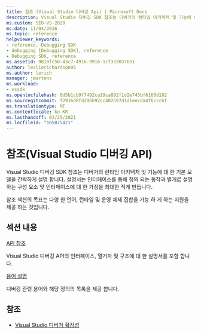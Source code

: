 ```yaml
---
title: 참조 (Visual Studio 디버깅 Api) | Microsoft Docs
description: Visual Studio 디버깅 SDK 참조는 디버거의 런타임 아키텍처 및 기능에 대 한 기본 모델을 간략하게 설명 합니다.
ms.custom: SEO-VS-2020
ms.date: 11/04/2016
ms.topic: reference
helpviewer_keywords:
- reference, Debugging SDK
- debugging [Debugging SDK], reference
- Debugging SDK, reference
ms.assetid: 9810fc50-43c7-4916-9916-1cf333037b51
author: leslierichardson95
ms.author: lerich
manager: jmartens
ms.workload:
- vssdk
ms.openlocfilehash: 0d5b1cb9f7492ca19ca892f1d2e745bf6160d182
ms.sourcegitcommit: f2916d8fd296b92cc402597d1d1eecda4f6cccbf
ms.translationtype: MT
ms.contentlocale: ko-KR
ms.lasthandoff: 03/25/2021
ms.locfileid: "105075421"
---
```

# <a name="reference-visual-studio-debugging-apis"></a>참조(Visual Studio 디버깅 API)

Visual Studio 디버깅 SDK 참조는 디버거의 런타임 아키텍처 및 기능에 대 한 기본 모델을 간략하게 설명 합니다. 설명서는 인터페이스를 통해 정의 되는 동작과 별개로 설명 하는 구성 요소 및 인터페이스에 대 한 가정을 최대한 적게 만듭니다.

참조 섹션의 목표는 다양 한 언어, 런타임 및 운영 체제 집합을 가능 하 게 하는 지원을 제공 하는 것입니다.

## <a name="in-this-section"></a>섹션 내용

[API 참조](../../../extensibility/debugger/reference/api-reference-visual-studio-debugging.md)

Visual Studio 디버깅 API의 인터페이스, 열거자 및 구조에 대 한 설명서를 포함 합니다.

[용어 설명](../../../extensibility/debugger/reference/visual-studio-debugger-glossary.md)

디버깅 관련 용어와 해당 정의의 목록을 제공 합니다.

## <a name="see-also"></a>참조

- [Visual Studio 디버거 확장성](../../../extensibility/debugger/visual-studio-debugger-extensibility.md)
